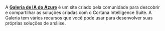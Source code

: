 A **[Galeria de IA do Azure](http://gallery.cortanaintelligence.com)** é um site criado pela comunidade para descobrir e compartilhar as soluções criadas com o Cortana Intelligence Suite.
A Galeria tem vários recursos que você pode usar para desenvolver suas próprias soluções de análise.

<!-- On the new DOCS platform, this is a drop-down list, not tabs, which doesn't work well in this context. So I'm just removing it for now.

> [!div class="op_single_selector"]
> * [Overview](../articles/machine-learning/studio/gallery-how-to-use-contribute-publish.md)
> * [Industries](../articles/machine-learning/studio/gallery-industries.md)
> * [Solutions](../articles/machine-learning/studio/gallery-solutions.md)
> * [Experiments](../articles/machine-learning/studio/gallery-experiments.md)
> * [Notebooks](../articles/machine-learning/studio/gallery-jupyter-notebooks.md)
> * [Competitions](../articles/machine-learning/studio/gallery-competitions.md)
> * [Tutorials](../articles/machine-learning/studio/gallery-tutorials.md)
> * [Collections](../articles/machine-learning/studio/gallery-collections.md)
> * [Custom Modules](../articles/machine-learning/studio/gallery-custom-modules.md)
> 
> 
-->
